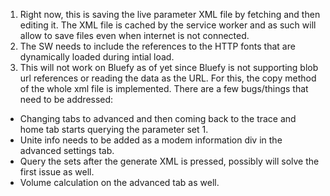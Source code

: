 1) Right now, this is saving the live parameter XML file by fetching and then editing it. The XML file is cached by the service worker and as such will allow to save files even when internet is not connected.
2) The SW needs to include the references to the HTTP fonts that are dynamically loaded during intial load.
3) This will not work on Bluefy as of yet since Bluefy is not supporting blob url references or reading the data as the URL. For this, the copy method of the whole xml file is implemented.
There are a few bugs/things that need to be addressed:
* Changing tabs to advanced and then coming back to the trace and home tab starts querying the parameter set 1.
* Unite info needs to be added as a modem information div in the advanced settings tab.
* Query the sets after the generate XML is pressed, possibly will solve the first issue as well.
* Volume calculation on the advanced tab as well.
